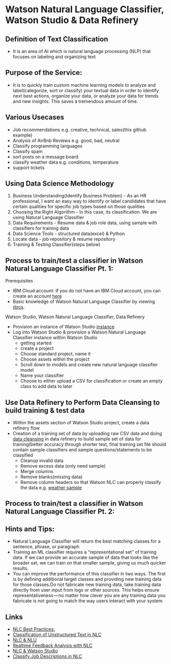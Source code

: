 # Watson Natural Language Classifier, Watson Studio & Data Refinery

## Definition of Text Classification
- It is an area of AI which is natural language processing (NLP) that focuses on labeling and organizing text

## Purpose of the Service:  
- It is to quickly train custom machine learning models to analyze and label(categorize, sort or classify) your textual data in order to identify next best actions, organize your data, or analyze your data for trends and new insights. This saves a tremendous amount of time.

## Various Usecases
- Job recommendations e.g. creative, technical, sales(this github example)
- Analysis of AirBnb Reviews e.g. good, bad, neutral
- Classify programming languages
- Classify spam
- sort posts on a message board 
- classify weather data e.g. conditions, temperature
- support tickets

## Using Data Science Methodology

1. Business Understanding(Identify Business Problem) - As an HR professional, I want an easy way to identify or label candidates that have certain qualities for specific job types based on those qualities
2. Choosing the Right Algorithm - In this case, its classification. We are using Natural Language Classifier
3. Data Requirements - Resume data & job role data, using sample with classifiers for training data
4. Data Science Tools - structured data(excel) & Python
5. Locate data - job repository & resume repository
6. Training & Testing Classifier(steps below)

## Process to train/test a classifier in Watson Natural Language Classifier Pt. 1: 

Prerequisites
- IBM Cloud account: If you do not have an IBM Cloud account, you can create an account [here](https://cloud.ibm.com/)
- Basic knowledge of Watson Natural Language Classifier by viewing [docs](https://cloud.ibm.com/docs/services/natural-language-classifier?topic=natural-language-classifier-natural-language-classifier&cm_mc_uid=08582511162115581306652&cm_mc_sid_50200000=48334731559443154666&cm_mc_sid_52640000=20154341559443154668&programming_language=python#natural-language-classifier).

Watson Studio, Watson Natural Language Classifier, Data Refinery
- Provision an instance of Watson Studio [instance](https://cloud.ibm.com/catalog/services/watson-studio)
- Log into Watson Studio & provision a Watson Natural Language Classifier instance within Watson Studio
    - getting started
    - create a project
    - Choose standard project, name it
    - Choose assets within the project
    - Scroll down to models and create new natural language classifier model
    - Name your classifier 
    - Choose to either upload a CSV for classification or create an empty class to add data to later
    
 ## Use Data Refinery to Perform Data Cleansing to build training & test data
- Within the assets section of Watson Studio project, create a data refinery flow
- Creation of a training set of data by uploading raw CSV data and doing [data cleansing](https://dataplatform.cloud.ibm.com/docs/content/wsj/refinery/refining_data.html#refine) in data refinery  to build 
  sample set of data for training(better accuracy through shorter test, final training set file should contain sample 
  classifiers and sample questions/statements to be classified
    - Cleanup invalid data
    - Remove excess data (only need sample)
    - Merge columns
    - Remove blanks(missing data)
    - Remove column headers so that Watson NLC can properly classify the data e.g. [weather sample](https://github.com/bmguillo/watsonnaturallanguageclassifier_hrjobrecommendations/blob/master/weather_data_train.csv)
       

## Process to train/test a classifier in Watson Natural Language Classifier Pt. 2: 
     
     
     
     
## Hints and Tips:
- Natural Language Classifier will return the best matching classes for a sentence, phrase, or paragraph
- Training an ML classifier requires a “representational set” of training data. If we can provide an accurate sample of data that looks like the broader set, we can train on that smaller sample, giving us much quicker results.
- You can improve the performance of this classifier in two ways. The first is by defining additional target classes and providing new training data for those classes.Do not fabricate new training data, take training data directly from user input from logs or other sources. This helps ensure representativeness — no matter how clever you are any training data you fabricate is not going to match the way users interact with your system

## Links
- [NLC Best Practices:](https://medium.com/ibm-watson/watson-natural-language-classifier-fb66206be6de)
- [Classification of Unstructured Text in NLC](https://medium.com/ibm-watson/cognitive-classification-of-text-and-what-it-can-do-for-you-514378af1e08)
- [NLC & NLU](https://medium.com/@AlexAlBasosi/cognitive-workshop-series-natural-language-classifier-and-natural-language-understanding-898db567f188)
- [Realtime Feedback Analysis with NLC](https://medium.com/@shyampurk/realtime-customer-feedback-analysis-with-ibm-watson-natural-language-classifier-cc411593ae4d)
- [NLC & Watson Studio](https://medium.com/@shyampurk/realtime-customer-feedback-analysis-with-ibm-watson-natural-language-classifier-cc411593ae4d)
- [Classify Job Descriptions in NLC](https://medium.com/ibm-watson/classify-job-descriptions-with-watson-natural-language-classifier-fca735ff2f3c)





